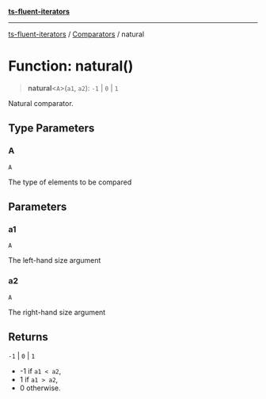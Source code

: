 [**ts-fluent-iterators**](../../../../README.md)

---

[ts-fluent-iterators](../../../../README.md) / [Comparators](../README.md) / natural

# Function: natural()

> **natural**\<`A`\>(`a1`, `a2`): `-1` \| `0` \| `1`

Natural comparator.

## Type Parameters

### A

`A`

The type of elements to be compared

## Parameters

### a1

`A`

The left-hand size argument

### a2

`A`

The right-hand size argument

## Returns

`-1` \| `0` \| `1`

- -1 if `a1 < a2`,
- 1 if `a1 > a2`,
- 0 otherwise.

